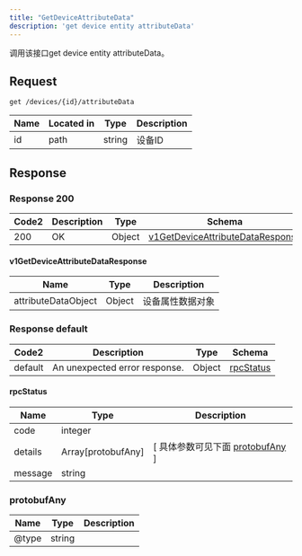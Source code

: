 ```yaml
---
title: "GetDeviceAttributeData"
description: 'get device entity attributeData'
---
```



调用该接口get device entity attributeData。



## Request


```
get /devices/{id}/attributeData
```



| Name | Located in | Type | Description | 
| ---- | ---------- | ----------- | ----------- | 
| id | path | string | 设备ID |  





## Response



### Response  200

 
| Code2 | Description | Type | Schema |
| ---- | ----------- | ------ | ------ |
| 200 | OK | Object | [v1GetDeviceAttributeDataResponse](#v1GetDeviceAttributeDataResponse) |

#### v1GetDeviceAttributeDataResponse

| Name | Type | Description | 
| ---- | ---- | ----------- |    
| attributeDataObject | Object | 设备属性数据对象   |   


  
    
          
     
 
 


 


### Response  default

 
| Code2 | Description | Type | Schema |
| ---- | ----------- | ------ | ------ |
| default | An unexpected error response. | Object | [rpcStatus](#rpcStatus) |

#### rpcStatus

| Name | Type | Description | 
| ---- | ---- | ----------- |     
| code | integer |  |          
| details | Array[protobufAny] |  [ 具体参数可见下面 [protobufAny](#protobufAny) ] |       
| message | string |  |   


  
     
   
       
         
### protobufAny
| Name | Type | Description | 
| ---- | ---- | ----------- |     
| @type | string |  |   


  
     
 
 


          
     
   
     
 
 


 


